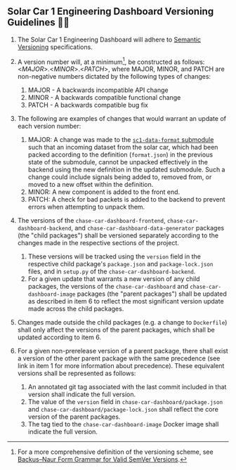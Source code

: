 ## Solar Car 1 Engineering Dashboard Versioning Guidelines 🧑‍⚖️

1. The Solar Car 1 Engineering Dashboard will adhere to [Semantic Versioning](https://semver.org/) specifications.

2. A version number will, at a minimum[^1], be constructed as follows: \<_MAJOR_>.\<_MINOR_>.\<_PATCH_>, where MAJOR, MINOR, and
   PATCH are non-negative numbers dictated by the following types of changes:
    1. MAJOR - A backwards incompatible API change
    2. MINOR - A backwards compatible functional change
    3. PATCH - A backwards compatible bug fix

3. The following are examples of changes that would warrant an update of each version number:
    1. MAJOR: A change was made to the [`sc1-data-format` submodule](https://github.com/badgerloop-software/sc1-data-format)
       such that an incoming dataset from the solar car, which had been packed according to the definition
       (`format.json`) in the previous state of the submodule, cannot be unpacked effectively in the backend using the
       new definition in the updated submodule. Such a change could include signals being added to, removed from, or
       moved to a new offset within the definition.
    2. MINOR: A new component is added to the front end.
    3. PATCH: A check for bad packets is added to the backend to prevent errors when attempting to unpack them.

4. The versions of the `chase-car-dashboard-frontend`, `chase-car-dashboard-backend`, and
   `chase-car-dashboard-data-generator` packages (the "child packages") shall be versioned separately according to the
   changes made in the respective sections of the project.
    1. These versions will be tracked using the `version` field in the respective child package's `package.json` and
       `package-lock.json` files, and in `setup.py` of the `chase-car-dashboard-backend`.
    2. For a given update that warrants a new version of any child packages, the versions of the `chase-car-dashboard`
       and `chase-car-dashboard-image` packages (the "parent packages") shall be updated as described in item 6 to
       reflect the most significant version update made across the child packages.
    
5. Changes made outside the child packages (e.g. a change to `Dockerfile`) shall only affect the versions of the parent
   packages, which shall be updated according to item 6.

6. For a given non-prerelease version of a parent package, there shall exist a version of the other parent package with
   the same precedence (see link in item 1 for more information about precedence). These equivalent versions shall be
   represented as follows:
    1. An annotated git tag associated with the last commit included in that version shall indicate the full version.
    2. The value of the `version` field in `chase-car-dashboard/package.json` and
       `chase-car-dashboard/package-lock.json` shall reflect the core version of the parent packages.
    3. The tag tied to the `chase-car-dashboard-image` Docker image shall indicate the full version.

[^1]: For a more comprehensive definition of the versioning scheme, see
      [Backus–Naur Form Grammar for Valid SemVer Versions](https://semver.org/#backusnaur-form-grammar-for-valid-semver-versions).

